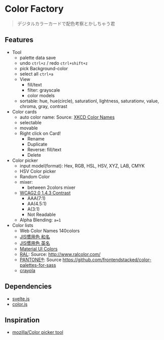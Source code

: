 Color Factory
======================
> デジタルカラーカードで配色考察とかしちゃう君

## Features
* Tool
    * palette data save
    * undo `ctrl+z` / redo `ctrl+shift+z`
    * pick Background-color
    * select all `ctrl+a`
    * View
        * fill/text
        * filter: grayscale
        * color models
    * sortable: hue, hue(circle), saturationl, lightness, saturationv, value, chroma, gray, contrast
* Color cards
    * auto color name: Source: [XKCD Color Names](https://xkcd.com/color/rgb/)
    * selectable
    * movable
    * Right click on Card!
        * Rename
        * Duplicate
        * Reverse: fill/text
        * Delete
* Color picker
    * input model(format): Hex, RGB, HSL, HSV, XYZ, LAB, CMYK
    * HSV Color picker
    * Random Color
    * mixer:
        * between 2colors mixer
    * [WCAG2.0 1.4.3 Contrast](https://www.w3.org/TR/2008/REC-WCAG20-20081211/#visual-audio-contrast)
        * AAA(7:1)
        * AA(4.5:1)
        * A(3:1)
        * Not Readable
    * Alpha Blending: `a=1`
* Color lists
    * Web Color Names 140colors
    * [JIS慣用色 和名](http://www.color-sample.com/popular/jiscolor/ja/)
    * [JIS慣用色 英名](http://www.color-sample.com/popular/jiscolor/en/)
    * [Material UI Colors](http://material.io/guidelines/style/color.html#color-color-palette)
    * [RAL](http://www.ral-farben.de/): Source: http://www.ralcolor.com/
    * [PANTONE®](http://www.pantone.com): Source https://github.com/frontendstacked/color-palettes-for-sass
    * [crayola](https://www.w3schools.com/colors/colors_crayola.asp)

## Dependencies
* [svelte.js](https://svelte.technology/)
* [color.js](https://github.com/Qix-/color)

## Inspiration
* [mozilla/Color picker tool](https://developer.mozilla.org/ja/docs/Web/CSS/CSS_Colors/Color_picker_tool)
